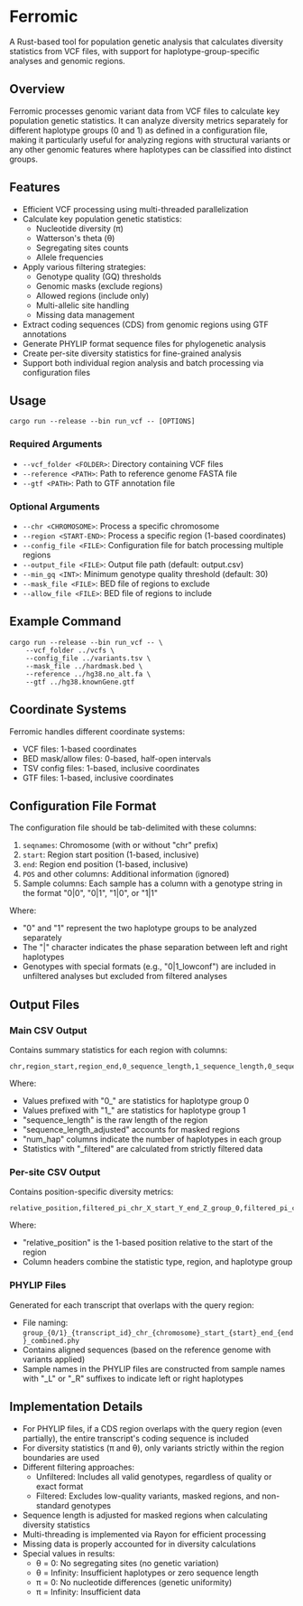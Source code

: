 # Ferromic

A Rust-based tool for population genetic analysis that calculates diversity statistics from VCF files, with support for haplotype-group-specific analyses and genomic regions.

## Overview

Ferromic processes genomic variant data from VCF files to calculate key population genetic statistics. It can analyze diversity metrics separately for different haplotype groups (0 and 1) as defined in a configuration file, making it particularly useful for analyzing regions with structural variants or any other genomic features where haplotypes can be classified into distinct groups.

## Features

- Efficient VCF processing using multi-threaded parallelization
- Calculate key population genetic statistics:
  - Nucleotide diversity (π)
  - Watterson's theta (θ)
  - Segregating sites counts
  - Allele frequencies
- Apply various filtering strategies:
  - Genotype quality (GQ) thresholds
  - Genomic masks (exclude regions)
  - Allowed regions (include only)
  - Multi-allelic site handling
  - Missing data management
- Extract coding sequences (CDS) from genomic regions using GTF annotations
- Generate PHYLIP format sequence files for phylogenetic analysis
- Create per-site diversity statistics for fine-grained analysis
- Support both individual region analysis and batch processing via configuration files

## Usage

```
cargo run --release --bin run_vcf -- [OPTIONS]
```

### Required Arguments

- `--vcf_folder <FOLDER>`: Directory containing VCF files
- `--reference <PATH>`: Path to reference genome FASTA file
- `--gtf <PATH>`: Path to GTF annotation file

### Optional Arguments

- `--chr <CHROMOSOME>`: Process a specific chromosome
- `--region <START-END>`: Process a specific region (1-based coordinates)
- `--config_file <FILE>`: Configuration file for batch processing multiple regions
- `--output_file <FILE>`: Output file path (default: output.csv)
- `--min_gq <INT>`: Minimum genotype quality threshold (default: 30)
- `--mask_file <FILE>`: BED file of regions to exclude
- `--allow_file <FILE>`: BED file of regions to include

## Example Command

```
cargo run --release --bin run_vcf -- \
    --vcf_folder ../vcfs \
    --config_file ../variants.tsv \
    --mask_file ../hardmask.bed \
    --reference ../hg38.no_alt.fa \
    --gtf ../hg38.knownGene.gtf
```

## Coordinate Systems

Ferromic handles different coordinate systems:
- VCF files: 1-based coordinates
- BED mask/allow files: 0-based, half-open intervals
- TSV config files: 1-based, inclusive coordinates
- GTF files: 1-based, inclusive coordinates

## Configuration File Format

The configuration file should be tab-delimited with these columns:
1. `seqnames`: Chromosome (with or without "chr" prefix)
2. `start`: Region start position (1-based, inclusive)
3. `end`: Region end position (1-based, inclusive)
4. `POS` and other columns: Additional information (ignored)
5. Sample columns: Each sample has a column with a genotype string in the format "0|0", "0|1", "1|0", or "1|1"

Where:
- "0" and "1" represent the two haplotype groups to be analyzed separately
- The "|" character indicates the phase separation between left and right haplotypes
- Genotypes with special formats (e.g., "0|1_lowconf") are included in unfiltered analyses but excluded from filtered analyses

## Output Files

### Main CSV Output

Contains summary statistics for each region with columns:
```
chr,region_start,region_end,0_sequence_length,1_sequence_length,0_sequence_length_adjusted,1_sequence_length_adjusted,0_segregating_sites,1_segregating_sites,0_w_theta,1_w_theta,0_pi,1_pi,0_segregating_sites_filtered,1_segregating_sites_filtered,0_w_theta_filtered,1_w_theta_filtered,0_pi_filtered,1_pi_filtered,0_num_hap_no_filter,1_num_hap_no_filter,0_num_hap_filter,1_num_hap_filter,inversion_freq_no_filter,inversion_freq_filter
```

Where:
- Values prefixed with "0_" are statistics for haplotype group 0
- Values prefixed with "1_" are statistics for haplotype group 1
- "sequence_length" is the raw length of the region
- "sequence_length_adjusted" accounts for masked regions
- "num_hap" columns indicate the number of haplotypes in each group
- Statistics with "_filtered" are calculated from strictly filtered data

### Per-site CSV Output

Contains position-specific diversity metrics:
```
relative_position,filtered_pi_chr_X_start_Y_end_Z_group_0,filtered_pi_chr_X_start_Y_end_Z_group_1,unfiltered_pi_chr_X_start_Y_end_Z_group_0,...
```

Where:
- "relative_position" is the 1-based position relative to the start of the region
- Column headers combine the statistic type, region, and haplotype group

### PHYLIP Files

Generated for each transcript that overlaps with the query region:
- File naming: `group_{0/1}_{transcript_id}_chr_{chromosome}_start_{start}_end_{end}_combined.phy`
- Contains aligned sequences (based on the reference genome with variants applied)
- Sample names in the PHYLIP files are constructed from sample names with "_L" or "_R" suffixes to indicate left or right haplotypes

## Implementation Details

- For PHYLIP files, if a CDS region overlaps with the query region (even partially), the entire transcript's coding sequence is included
- For diversity statistics (π and θ), only variants strictly within the region boundaries are used
- Different filtering approaches:
  - Unfiltered: Includes all valid genotypes, regardless of quality or exact format
  - Filtered: Excludes low-quality variants, masked regions, and non-standard genotypes
- Sequence length is adjusted for masked regions when calculating diversity statistics
- Multi-threading is implemented via Rayon for efficient processing
- Missing data is properly accounted for in diversity calculations
- Special values in results:
  - θ = 0: No segregating sites (no genetic variation)
  - θ = Infinity: Insufficient haplotypes or zero sequence length
  - π = 0: No nucleotide differences (genetic uniformity)
  - π = Infinity: Insufficient data